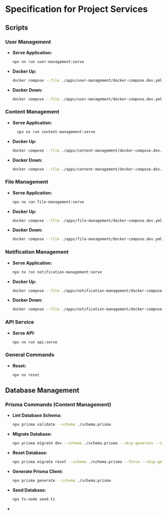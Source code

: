 # Specification for Project Services

## Scripts

### User Management
- **Serve Application:**
  ```bash
  npx nx run user-management:serve
  ```

- **Docker Up:**
  ```bash
  docker compose --file ./apps/user-management/docker-compose.dev.yml --env-file ./apps/user-management/user-app.env --project-name "readme-user-management" up -d
  ```

- **Docker Down:** 
  ```bash 
  docker compose --file ./apps/user-management/docker-compose.dev.yml --env-file ./apps/user-management/user-app.env --project-name "readme-user-management" down
  ```

### Content Management
- **Serve Application:** 
  ```bash 
    npx nx run content-management:serve
  ```

- **Docker Up:** 
  ```bash 
  docker compose --file ./apps/content-management/docker-compose.dev.yml --env-file ./apps/content-management/content-app.env --project-name "readme-content-management" up -d
  ```

- **Docker Down:** 
  ```bash 
  docker compose --file ./apps/content-management/docker-compose.dev.yml --env-file ./apps/content-management/content-app.env --project-name "readme-content-management" down
  ```

### File Management
- **Serve Application:** 
  ```bash 
  npx nx run file-management:serve
  ```

- **Docker Up:** 
  ```bash 
  docker compose --file ./apps/file-management/docker-compose.dev.yml --env-file ./apps/file-management/file-app.env --project-name "readme-file-management" up -d
  ```

- **Docker Down:** 
  ```bash 
  docker compose --file ./apps/file-management/docker-compose.dev.yml --env-file ./apps/file-management/file-app.env --project-name "readme-file-management" down
  ```

### Notification Management
- **Serve Application:** 
  ```bash 
  npx nx run notification-management:serve
  ```
- **Docker Up:** 
  ```bash 
  docker compose --file ./apps/notification-management/docker-compose.dev.yml --env-file ./apps/notification-management/notification-app.env --project-name "readme-notification-management" up -d
  ```

- **Docker Down:** 
  ```bash 
  docker compose --file ./apps/notification-management/docker-compose.dev.yml --env-file ./apps/notification-management/notification-app.env --project-name "readme-notification-management" down
  ```

### API Service
- **Serve API:** 
  ```bash 
  npx nx run api:serve
  ```

### General Commands
- **Reset:** 
  ```bash 
  npx nx reset
  ```

## Database Management

### Prisma Commands (Content Management)
- **Lint Database Schema:** 
  ```bash 
  npx prisma validate --schema ./schema.prisma
  ```

- **Migrate Database:** 
  ```bash 
  npx prisma migrate dev --schema ./schema.prisma --skip-generate --skip-seed
  ```

- **Reset Database:** 
  ```bash 
  npx prisma migrate reset --schema ./schema.prisma --force --skip-generate --skip-seed
  ```

- **Generate Prisma Client:** 
  ```bash 
  npx prisma generate --schema ./schema.prisma
  ```

- **Seed Database:** 
  ```bash 
  npx ts-node seed.ts
  ```
-
